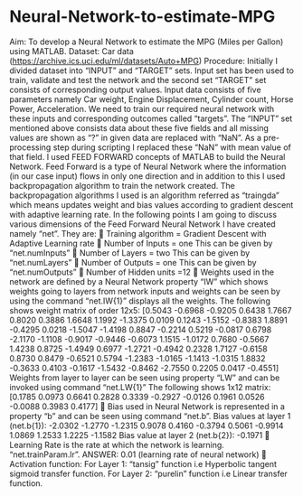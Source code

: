 # Neural-Network-to-estimate-MPG
Aim: To develop a Neural Network to estimate the MPG (Miles per Gallon) using MATLAB.
Dataset: Car data (https://archive.ics.uci.edu/ml/datasets/Auto+MPG)
Procedure:
Initially I divided dataset into “INPUT” and “TARGET” sets. Input set has been used to train, validate and test the network and the second set “TARGET” set consists of corresponding output values.
Input data consists of five parameters namely Car weight, Engine Displacement, Cylinder count, Horse Power, Acceleration. We need to train our required neural network with these inputs and corresponding outcomes called “targets”. The “INPUT” set mentioned above consists data about these five fields and all missing values are shown as “?” in given data are replaced with “NaN”. As a pre-processing step during scripting I replaced these “NaN” with mean value of that field.
I used FEED FORWARD concepts of MATLAB to build the Neural Network. Feed Forward is a type of Neural Network where the information (in our case input) flows in only one direction and in addition to this I used backpropagation algorithm to train the network created. The backpropagation algorithms I used is an algorithm referred as “traingda” which means updates weight and bias values according to gradient descent with adaptive learning rate.
In the following points I am going to discuss various dimensions of the Feed Forward Neural Network I have created namely “net”. They are:
 Training algorithm = Gradient Descent with Adaptive Learning rate
 Number of Inputs = one
This can be given by “net.numInputs”
 Number of Layers = two
This can be given by “net.numLayers”
 Number of Outputs = one
This can be given by “net.numOutputs”
 Number of Hidden units =12
 Weights used in the network are defined by a Neural Network property “IW” which shows weights going to layers from network inputs and weights can be seen by using the command “net.IW{1}” displays all the weights. The following shows weight matrix of order 12x5:
[0.5043 -0.6968 -0.9205 0.6438 1.7667
0.8020 0.3886 1.6648 1.1992 -1.3375
0.0109 0.1243 -1.5152 -0.8383 1.8891
-0.4295 0.0218 -1.5047 -1.4198 0.8847
-0.2214 0.5219 -0.0817 0.6798 -2.1170
-1.1108 -0.9017 -0.9446 -0.6073 1.1515
-1.0172 0.7680 -0.5667 1.4238 0.8725
-1.4949 0.6977 -1.2721 -0.4942 0.2328
1.7127 -0.6158 0.8730 0.8479 -0.6521
0.5794 -1.2383 -1.0165 -1.1413 -1.0315
1.8832 -0.3633 0.4103 -0.1617 -1.5432
-0.8462 -2.7550 0.2205 0.0417 -0.4551]
Weights from layer to layer can be seen using property “LW” and can be invoked using command “net.LW{1}” The following shows 1x12 matrix:
[0.1785 0.0973 0.6641 0.2828 0.3339 -0.2927 -0.0126 0.1961 0.0526 -0.0088 0.3983 0.4177]
 Bias used in Neural Network is represented in a property “b” and can be seen using command “net.b”.
Bias values at layer 1 (net.b{1}):
-2.0302
-1.2770
-1.2315
0.9078
0.4160
-0.3794
0.5061
-0.9914
1.0869
1.2533
1.2225
-1.1582
Bias value at layer 2 (net.b{2}):
-0.1971
 Learning Rate is the rate at which the network is learning. “net.trainParam.lr”.
ANSWER: 0.01 (learning rate of neural network)
 Activation function:
For Layer 1: “tansig” function i.e Hyperbolic tangent sigmoid transfer function.
For Layer 2: “purelin” function i.e Linear transfer function.
